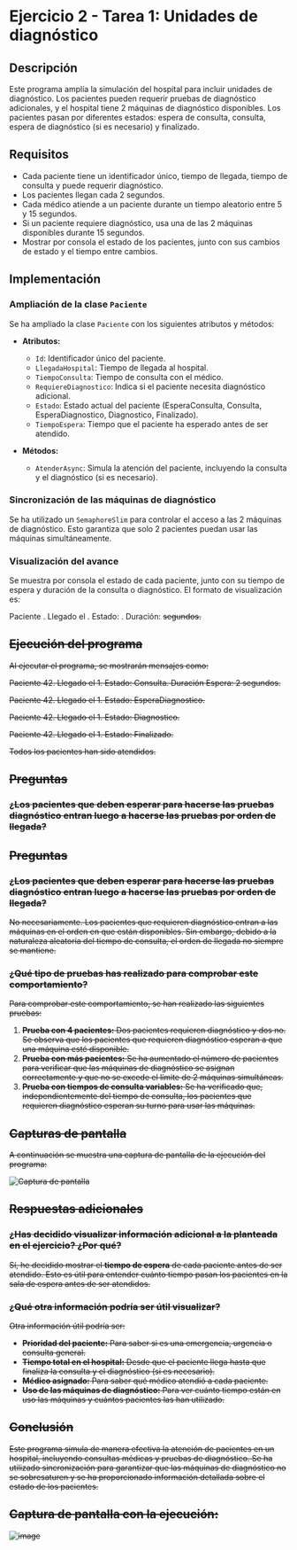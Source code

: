 # Ejercicio 2 - Tarea 1: Unidades de diagnóstico

## Descripción
Este programa amplía la simulación del hospital para incluir unidades de diagnóstico. Los pacientes pueden requerir pruebas de diagnóstico adicionales, y el hospital tiene 2 máquinas de diagnóstico disponibles. Los pacientes pasan por diferentes estados: espera de consulta, consulta, espera de diagnóstico (si es necesario) y finalizado.

## Requisitos
- Cada paciente tiene un identificador único, tiempo de llegada, tiempo de consulta y puede requerir diagnóstico.
- Los pacientes llegan cada 2 segundos.
- Cada médico atiende a un paciente durante un tiempo aleatorio entre 5 y 15 segundos.
- Si un paciente requiere diagnóstico, usa una de las 2 máquinas disponibles durante 15 segundos.
- Mostrar por consola el estado de los pacientes, junto con sus cambios de estado y el tiempo entre cambios.

## Implementación

### Ampliación de la clase `Paciente`
Se ha ampliado la clase `Paciente` con los siguientes atributos y métodos:
- **Atributos:**
  - `Id`: Identificador único del paciente.
  - `LlegadaHospital`: Tiempo de llegada al hospital.
  - `TiempoConsulta`: Tiempo de consulta con el médico.
  - `RequiereDiagnostico`: Indica si el paciente necesita diagnóstico adicional.
  - `Estado`: Estado actual del paciente (EsperaConsulta, Consulta, EsperaDiagnostico, Diagnostico, Finalizado).
  - `TiempoEspera`: Tiempo que el paciente ha esperado antes de ser atendido.

- **Métodos:**
  - `AtenderAsync`: Simula la atención del paciente, incluyendo la consulta y el diagnóstico (si es necesario).

### Sincronización de las máquinas de diagnóstico
Se ha utilizado un `SemaphoreSlim` para controlar el acceso a las 2 máquinas de diagnóstico. Esto garantiza que solo 2 pacientes puedan usar las máquinas simultáneamente.

### Visualización del avance
Se muestra por consola el estado de cada paciente, junto con su tiempo de espera y duración de la consulta o diagnóstico. El formato de visualización es:

Paciente <Id>. Llegado el <N>. Estado: <estado>. Duración: <S> segundos.



## Ejecución del programa
Al ejecutar el programa, se mostrarán mensajes como:

Paciente 42. Llegado el 1. Estado: Consulta. Duración Espera: 2 segundos.

Paciente 42. Llegado el 1. Estado: EsperaDiagnostico.

Paciente 42. Llegado el 1. Estado: Diagnostico.

Paciente 42. Llegado el 1. Estado: Finalizado.

Todos los pacientes han sido atendidos.


## Preguntas

### ¿Los pacientes que deben esperar para hacerse las pruebas diagnóstico entran luego a hacerse las pruebas por orden de llegada?

## Preguntas

### ¿Los pacientes que deben esperar para hacerse las pruebas diagnóstico entran luego a hacerse las pruebas por orden de llegada?
No necesariamente. Los pacientes que requieren diagnóstico entran a las máquinas en el orden en que están disponibles. Sin embargo, debido a la naturaleza aleatoria del tiempo de consulta, el orden de llegada no siempre se mantiene.

### ¿Qué tipo de pruebas has realizado para comprobar este comportamiento?
Para comprobar este comportamiento, se han realizado las siguientes pruebas:
1. **Prueba con 4 pacientes:** Dos pacientes requieren diagnóstico y dos no. Se observa que los pacientes que requieren diagnóstico esperan a que una máquina esté disponible.
2. **Prueba con más pacientes:** Se ha aumentado el número de pacientes para verificar que las máquinas de diagnóstico se asignan correctamente y que no se excede el límite de 2 máquinas simultáneas.
3. **Prueba con tiempos de consulta variables:** Se ha verificado que, independientemente del tiempo de consulta, los pacientes que requieren diagnóstico esperan su turno para usar las máquinas.

## Capturas de pantalla
A continuación se muestra una captura de pantalla de la ejecución del programa:

![Captura de pantalla](image.png)

## Respuestas adicionales

### ¿Has decidido visualizar información adicional a la planteada en el ejercicio? ¿Por qué?
Sí, he decidido mostrar el **tiempo de espera** de cada paciente antes de ser atendido. Esto es útil para entender cuánto tiempo pasan los pacientes en la sala de espera antes de ser atendidos.

### ¿Qué otra información podría ser útil visualizar?
Otra información útil podría ser:
- **Prioridad del paciente:** Para saber si es una emergencia, urgencia o consulta general.
- **Tiempo total en el hospital:** Desde que el paciente llega hasta que finaliza la consulta y el diagnóstico (si es necesario).
- **Médico asignado:** Para saber qué médico atendió a cada paciente.
- **Uso de las máquinas de diagnóstico:** Para ver cuánto tiempo están en uso las máquinas y cuántos pacientes las han utilizado.

## Conclusión
Este programa simula de manera efectiva la atención de pacientes en un hospital, incluyendo consultas médicas y pruebas de diagnóstico. Se ha utilizado sincronización para garantizar que las máquinas de diagnóstico no se sobresaturen y se ha proporcionado información detallada sobre el estado de los pacientes.

## Captura de pantalla con la ejecución:
![image](https://github.com/user-attachments/assets/3070b4ab-a749-4e15-87fd-9e1d1ef2b71f)

